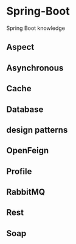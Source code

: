 # Spring-Boot
Spring Boot knowledge

## Aspect

## Asynchronous

## Cache

## Database

## design patterns

## OpenFeign

## Profile

## RabbitMQ

## Rest

## Soap
